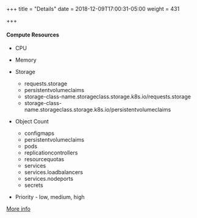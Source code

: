 +++
title = "Details"
date = 2018-12-09T17:00:31-05:00
weight = 431

+++

#### Compute Resources
* CPU
* Memory
* Storage
   * requests.storage
   * persistentvolumeclaims
   * storage-class-name.storageclass.storage.k8s.io/requests.storage
   * storage-class-name.storageclass.storage.k8s.io/persistentvolumeclaims
* Object Count
   * configmaps
   * persistentvolumeclaims
   * pods
   * replicationcontrollers
   * resourcequotas
   * services
   * services.loadbalancers
   * services.nodeports
   * secrets

* Priority - low, medium, high


[More info](https://kubernetes.io/docs/tasks/administer-cluster/manage-resources/quota-memory-cpu-namespace/)
